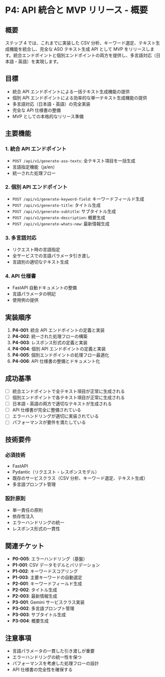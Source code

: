 # P4: API 統合と MVP リリース - 概要

## 概要

ステップ 4 では、これまでに実装した CSV 分析、キーワード選定、テキスト生成機能を統合し、完全な ASO テキスト生成 API として MVP をリリースします。統合エンドポイントと個別エンドポイントの両方を提供し、多言語対応（日本語・英語）を実現します。

## 目標

- 統合 API エンドポイントによる一括テキスト生成機能の提供
- 個別 API エンドポイントによる効率的な単一テキスト生成機能の提供
- 多言語対応（日本語・英語）の完全実装
- 完全な API 仕様書の整備
- MVP としての本格的なリリース準備

## 主要機能

### 1. 統合 API エンドポイント

- `POST /api/v1/generate-aso-texts`: 全テキスト項目を一括生成
- 言語指定機能（ja/en）
- 統一された処理フロー

### 2. 個別 API エンドポイント

- `POST /api/v1/generate-keyword-field`: キーワードフィールド生成
- `POST /api/v1/generate-title`: タイトル生成
- `POST /api/v1/generate-subtitle`: サブタイトル生成
- `POST /api/v1/generate-description`: 概要生成
- `POST /api/v1/generate-whats-new`: 最新情報生成

### 3. 多言語対応

- リクエスト時の言語指定
- 全サービスでの言語パラメータ引き渡し
- 言語別の適切なテキスト生成

### 4. API 仕様書

- FastAPI 自動ドキュメントの整備
- 言語パラメータの明記
- 使用例の提供

## 実装順序

1. **P4-001**: 統合 API エンドポイントの定義と実装
2. **P4-002**: 統一された処理フローの構築
3. **P4-003**: レスポンス形式の定義と実装
4. **P4-004**: 個別 API エンドポイントの定義と実装
5. **P4-005**: 個別エンドポイントの処理フロー最適化
6. **P4-006**: API 仕様書の整備とドキュメント化

## 成功基準

- [ ] 統合エンドポイントで全テキスト項目が正常に生成される
- [ ] 個別エンドポイントで各テキスト項目が正常に生成される
- [ ] 日本語・英語の両方で適切なテキストが生成される
- [ ] API 仕様書が完全に整備されている
- [ ] エラーハンドリングが適切に実装されている
- [ ] パフォーマンスが要件を満たしている

## 技術要件

### 必須技術

- FastAPI
- Pydantic（リクエスト・レスポンスモデル）
- 既存のサービスクラス（CSV 分析、キーワード選定、テキスト生成）
- 多言語プロンプト管理

### 設計原則

- 単一責任の原則
- 依存性注入
- エラーハンドリングの統一
- レスポンス形式の一貫性

## 関連チケット

- **P0-005**: エラーハンドリング（基盤）
- **P1-001**: CSV データモデルとバリデーション
- **P1-002**: キーワードスコアリング
- **P1-003**: 主要キーワードの自動選定
- **P2-001**: キーワードフィールド生成
- **P2-002**: タイトル生成
- **P2-003**: 最新情報生成
- **P3-001**: Gemini サービスクラス実装
- **P3-002**: 多言語プロンプト管理
- **P3-003**: サブタイトル生成
- **P3-004**: 概要生成

## 注意事項

- 言語パラメータの一貫した引き渡しが重要
- エラーハンドリングの統一性を保つ
- パフォーマンスを考慮した処理フローの設計
- API 仕様書の完全性を確保する
